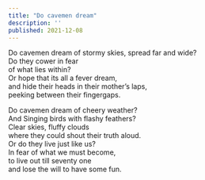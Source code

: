 ```yaml
---
title: "Do cavemen dream"
description: ''
published: 2021-12-08
---
```

Do cavemen dream
of stormy skies, spread far and wide?     
Do they cower in fear     
of what lies within?      
Or hope that its all a fever dream,      
and hide their heads in their mother’s laps,      
peeking between their fingergaps.      

Do cavemen dream of cheery weather?      
And Singing birds with flashy feathers?      
Clear skies, fluffy clouds      
where they could shout their truth aloud.      
Or do they live just like us?      
In fear of what we must become,      
to live out till seventy one      
and lose the will to have some fun.      
